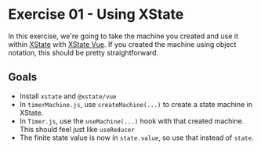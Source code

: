 # Exercise 01 - Using XState

In this exercise, we're going to take the machine you created and use it within [XState](https://xstate.js.org/docs) with [XState Vue](https://xstate.js.org/docs/packages/xstate-vue/). If you created the machine using object notation, this should be pretty straightforward.

## Goals

- Install `xstate` and `@xstate/vue`
- In `timerMachine.js`, use `createMachine(...)` to create a state machine in XState.
- In `Timer.js`, use the `useMachine(...)` hook with that created machine. This should feel just like `useReducer`
- The finite state value is now in `state.value`, so use that instead of `state`.
